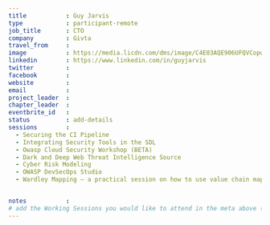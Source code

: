 ```yaml
---
title           : Guy Jarvis
type            : participant-remote
job_title       : CTO
company         : Givta
travel_from     :
image           : https://media.licdn.com/dms/image/C4E03AQE906UFQVCopw/profile-displayphoto-shrink_200_200/0?e=1533168000&v=beta&t=tNRrO3weX8w2D6he3uEIaqaqkWLc4PK0_VnjzHOzrfs
linkedin        : https://www.linkedin.com/in/guyjarvis
twitter         : 
facebook        :
website         : 
email           :
project_leader  :
chapter_leader  :
eventbrite_id   :
status          : add-details
sessions        :
  - Securing the CI Pipeline
  - Integrating Security Tools in the SDL
  - Owasp Cloud Security Workshop (BETA)
  - Dark and Deep Web Threat Intelligence Source
  - Cyber Risk Modeling
  - OWASP DevSecOps Studio
  - Wardley Mapping – a practical session on how to use value chain mapping


notes           :
# add the Working Sessions you would like to attend in the meta above (use the session's title) e.g. sessions (one per line): -Security Playbooks Diagrams -Hackathon Daily Sessions
---
```


<!-- put more details about participant here -->
